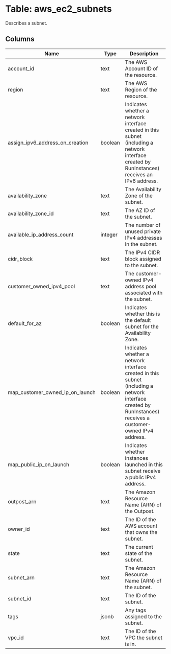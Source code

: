 
# Table: aws_ec2_subnets
Describes a subnet.
## Columns
| Name        | Type           | Description  |
| ------------- | ------------- | -----  |
|account_id|text|The AWS Account ID of the resource.|
|region|text|The AWS Region of the resource.|
|assign_ipv6_address_on_creation|boolean|Indicates whether a network interface created in this subnet (including a network interface created by RunInstances) receives an IPv6 address.|
|availability_zone|text|The Availability Zone of the subnet.|
|availability_zone_id|text|The AZ ID of the subnet.|
|available_ip_address_count|integer|The number of unused private IPv4 addresses in the subnet.|
|cidr_block|text|The IPv4 CIDR block assigned to the subnet.|
|customer_owned_ipv4_pool|text|The customer-owned IPv4 address pool associated with the subnet.|
|default_for_az|boolean|Indicates whether this is the default subnet for the Availability Zone.|
|map_customer_owned_ip_on_launch|boolean|Indicates whether a network interface created in this subnet (including a network interface created by RunInstances) receives a customer-owned IPv4 address.|
|map_public_ip_on_launch|boolean|Indicates whether instances launched in this subnet receive a public IPv4 address.|
|outpost_arn|text|The Amazon Resource Name (ARN) of the Outpost.|
|owner_id|text|The ID of the AWS account that owns the subnet.|
|state|text|The current state of the subnet.|
|subnet_arn|text|The Amazon Resource Name (ARN) of the subnet.|
|subnet_id|text|The ID of the subnet.|
|tags|jsonb|Any tags assigned to the subnet.|
|vpc_id|text|The ID of the VPC the subnet is in.|
